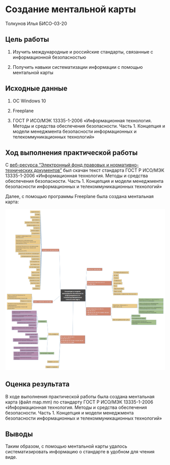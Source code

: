 # Создание ментальной карты
Толкунов Илья БИСО-03-20

## Цель работы

1.  Изучить международные и российские стандарты, связанные с
    информационной безопасностью

2.  Получить навыки систематизации информации с помощью ментальной карты

## Исходные данные

1.  ОС Windows 10

2.  Freeplane

3.  ГОСТ Р ИСО/МЭК 13335-1-2006 «Информационная технология. Методы и
    средства обеспечения безопасности. Часть 1. Концепция и модели
    менеджмента безопасности информационных и телекоммуникационных
    технологий»

## Ход выполнения практической работы

С [веб-ресурса “Электронный фонд правовых и нормативно-технических
документов”](https://www.altell.ru/legislation/standards/) был скачан
текст стандарта ГОСТ Р ИСО/МЭК 13335-1-2006 «Информационная технология.
Методы и средства обеспечения безопасности. Часть 1. Концепция и модели
менеджмента безопасности информационных и телекоммуникационных
технологий»

Далее, с помощью программы Freeplane была создана ментальная карта:

![](./mapPng.png)

## Оценка результата

В ходе выполнения практической работы была создана ментальная карта
(файл map.mm) по стандарту ГОСТ Р ИСО/МЭК 13335-1-2006 «Информационная
технология. Методы и средства обеспечения безопасности. Часть 1.
Концепция и модели менеджмента безопасности информационных и
телекоммуникационных технологий»

## Выводы

Таким образом, с помощью ментальной карты удалось систематизировать
информацию о стандарте в удобном для чтения виде.
